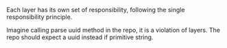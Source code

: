 Each layer has its own set of responsibility, following the single responsibility principle.

Imagine calling parse uuid method in the repo, it is a violation of layers. The repo should expect a uuid instead if primitive string.
